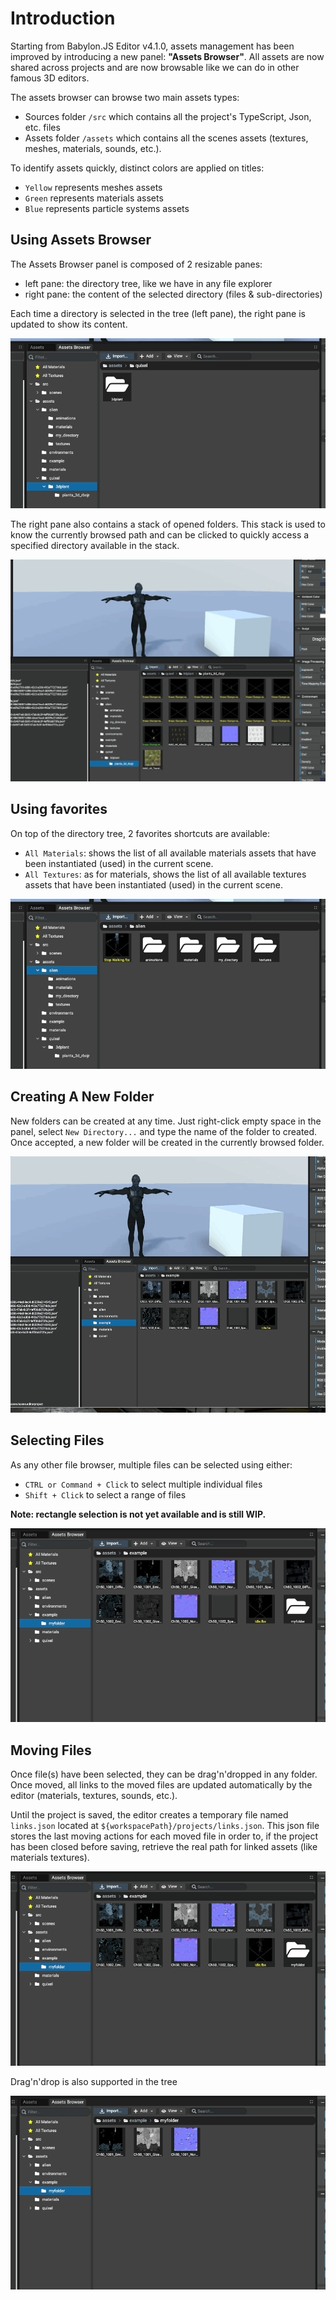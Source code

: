 # Introduction

Starting from Babylon.JS Editor v4.1.0, assets management has been improved by introducing a new panel: **"Assets Browser"**.
All assets are now shared across projects and are now browsable like we can do in other famous 3D editors.

The assets browser can browse two main assets types:
* Sources folder `/src` which contains all the project's TypeScript, Json, etc. files
* Assets folder `/assets` which contains all the scenes assets (textures, meshes, materials, sounds, etc.).

To identify assets quickly, distinct colors are applied on titles:
* `Yellow` represents meshes assets
* `Green` represents materials assets
* `Blue` represents particle systems assets

## Using Assets Browser

The Assets Browser panel is composed of 2 resizable panes:
* left pane: the directory tree, like we have in any file explorer
* right pane: the content of the selected directory (files & sub-directories)

Each time a directory is selected in the tree (left pane), the right pane is updated to show its content.

![SelectDirectoryTree](./introduction/select-directory-tree.gif)

The right pane also contains a stack of opened folders. This stack is used to know the currently browsed path
and can be clicked to quickly access a specified directory available in the stack.

![UseStack](./introduction/use-stack.gif)

## Using favorites

On top of the directory tree, 2 favorites shortcuts are available:
* `All Materials`: shows the list of all available materials assets that have been instantiated (used) in the current scene.
* `All Textures`: as for materials, shows the list of all available textures assets that have been instantiated (used) in the current scene.

![UsingFavorites](./introduction/using-favorites.gif)

## Creating A New Folder

New folders can be created at any time. Just right-click empty space in the panel, select `New Directory...` and
type the name of the folder to created. Once accepted, a new folder will be created in the currently browsed folder.

![CreatingFolder](./introduction/creating-folder.gif)

## Selecting Files

As any other file browser, multiple files can be selected using either:
- `CTRL or Command + Click` to select multiple individual files
- `Shift + Click` to select a range of files

**Note: rectangle selection is not yet available and is still WIP.**

![SelectingFiles](./introduction/selecting-files.gif)

## Moving Files

Once file(s) have been selected, they can be drag'n'dropped in any folder. Once moved, all links to the moved files
are updated automatically by the editor (materials, textures, sounds, etc.).

Until the project is saved, the editor creates a temporary file named `links.json` located at `${workspacePath}/projects/links.json`.
This json file stores the last moving actions for each moved file in order to, if the project has been closed before saving, retrieve the real path for linked assets (like materials textures).

![MovingFiles](./introduction/moving-files.gif)

Drag'n'drop is also supported in the tree

![MovingFiles](./introduction/moving-files-tree.gif)
